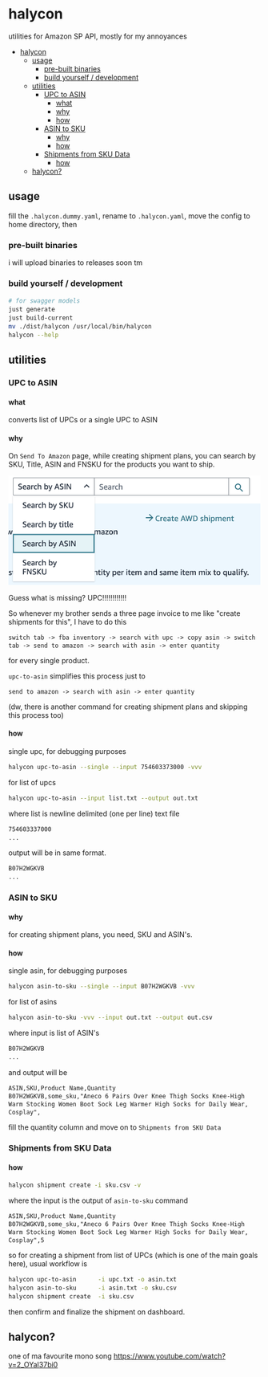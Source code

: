 # halycon

utilities for Amazon SP API, mostly for my annoyances

- [halycon](#halycon)
  - [usage](#usage)
    - [pre-built binaries](#pre-built-binaries)
    - [build yourself / development](#build-yourself--development)
  - [utilities](#utilities)
    - [UPC to ASIN](#upc-to-asin)
      - [what](#what)
      - [why](#why)
      - [how](#how)
    - [ASIN to SKU](#asin-to-sku)
      - [why](#why-1)
      - [how](#how-1)
    - [Shipments from SKU Data](#shipments-from-sku-data)
      - [how](#how-2)
  - [halycon?](#halycon-1)

## usage

fill the `.halycon.dummy.yaml`, rename to `.halycon.yaml`, move the config to home directory, then

### pre-built binaries

i will upload binaries to releases soon tm

### build yourself / development

```bash
# for swagger models
just generate
just build-current
mv ./dist/halycon /usr/local/bin/halycon
halycon --help
```

## utilities
### UPC to ASIN

#### what

converts list of UPCs or a single UPC to ASIN

#### why

On `Send To Amazon` page, while creating shipment plans, you can search by SKU, Title, ASIN and FNSKU for the products you want to ship.

![alt text](./static/upc-to-asin-1.jpg)

Guess what is missing? UPC!!!!!!!!!!!!

So whenever my brother sends a three page invoice to me like "create shipments for this", I have to do this 
```
switch tab -> fba inventory -> search with upc -> copy asin -> switch tab -> send to amazon -> search with asin -> enter quantity
```
for every single product.

`upc-to-asin` simplifies this process just to
```
send to amazon -> search with asin -> enter quantity
```
(dw, there is another command for creating shipment plans and skipping this process too)

#### how

single upc, for debugging purposes
```bash
halycon upc-to-asin --single --input 754603373000 -vvv
```
for list of upcs
```bash
halycon upc-to-asin --input list.txt --output out.txt
```
where list is newline delimited (one per line) text file
```bash
754603337000
...
```
output will be in same format.
```bash
B07H2WGKVB
...
```

### ASIN to SKU

#### why
for creating shipment plans, you need, SKU and ASIN's.
#### how

single asin, for debugging purposes
```bash
halycon asin-to-sku --single --input B07H2WGKVB -vvv
```
for list of asins
```bash
halycon asin-to-sku -vvv --input out.txt --output out.csv  
```
where input is list of ASIN's
```bash
B07H2WGKVB
...
```
and output will be
```
ASIN,SKU,Product Name,Quantity
B07H2WGKVB,some_sku,"Aneco 6 Pairs Over Knee Thigh Socks Knee-High Warm Stocking Women Boot Sock Leg Warmer High Socks for Daily Wear, Cosplay",
```
fill the quantity column and move on to `Shipments from SKU Data`


### Shipments from SKU Data

#### how
```bash
halycon shipment create -i sku.csv -v
```
where the input is the output of `asin-to-sku` command
```
ASIN,SKU,Product Name,Quantity
B07H2WGKVB,some_sku,"Aneco 6 Pairs Over Knee Thigh Socks Knee-High Warm Stocking Women Boot Sock Leg Warmer High Socks for Daily Wear, Cosplay",5
```

so for creating a shipment from list of UPCs (which is one of the main goals here), usual workflow is
```bash
halycon upc-to-asin      -i upc.txt -o asin.txt
halycon asin-to-sku      -i asin.txt -o sku.csv
halycon shipment create  -i sku.csv
```
then confirm and finalize the shipment on dashboard.

## halycon?

one of ma favourite mono song https://www.youtube.com/watch?v=2_OYaI37bi0